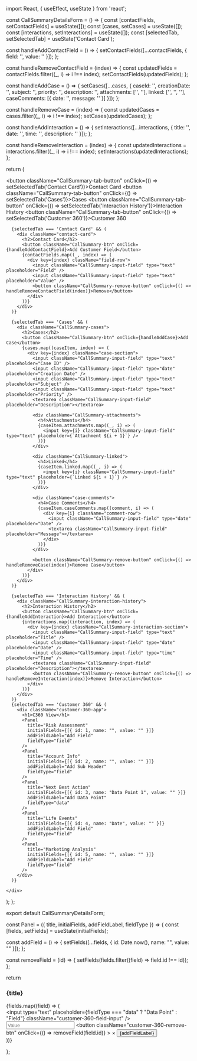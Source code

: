 import React, { useEffect, useState } from 'react';

const CallSummaryDetailsForm = () => {
  const [contactFields, setContactFields] = useState([]);
  const [cases, setCases] = useState([]);
  const [interactions, setInteractions] = useState([]);
  const [selectedTab, setSelectedTab] = useState('Contact Card');

  const handleAddContactField = () => {
    setContactFields([...contactFields, { field: '', value: '' }]);
  };

  const handleRemoveContactField = (index) => {
    const updatedFields = contactFields.filter((_, i) => i !== index);
    setContactFields(updatedFields);
  };

  const handleAddCase = () => {
    setCases([...cases, {
      caseId: '',
      creationDate: '',
      subject: '',
      priority: '',
      description: '',
      attachments: ['', ''],
      linked: ['', '', ''],
      caseComments: [{ date: '', message: '' }]
    }]);
  };

  const handleRemoveCase = (index) => {
    const updatedCases = cases.filter((_, i) => i !== index);
    setCases(updatedCases);
  };

  const handleAddInteraction = () => {
    setInteractions([...interactions, { title: '', date: '', time: '', description: '' }]);
  };

  const handleRemoveInteraction = (index) => {
    const updatedInteractions = interactions.filter((_, i) => i !== index);
    setInteractions(updatedInteractions);
  };

  return (
    <div>
      <div className="CallSummary-tabs">
        <button className="CallSummary-tab-button" onClick={() => setSelectedTab('Contact Card')}>Contact Card</button>
        <button className="CallSummary-tab-button" onClick={() => setSelectedTab('Cases')}>Cases</button>
        <button className="CallSummary-tab-button" onClick={() => setSelectedTab('Interaction History')}>Interaction History</button>
        <button className="CallSummary-tab-button" onClick={() => setSelectedTab('Customer 360')}>Customer 360</button>
      </div>

      {selectedTab === 'Contact Card' && (
        <div className="contact-card">
          <h2>Contact Card</h2>
          <button className="CallSummary-btn" onClick={handleAddContactField}>Add Customer Field</button>
          {contactFields.map((_, index) => (
            <div key={index} className="field-row">
              <input className="CallSummary-input-field" type="text" placeholder="Field" />
              <input className="CallSummary-input-field" type="text" placeholder="Value" />
              <button className="CallSummary-remove-button" onClick={() => handleRemoveContactField(index)}>Remove</button>
            </div>
          ))}
        </div>
      )}

      {selectedTab === 'Cases' && (
        <div className="CallSummary-cases">
          <h2>Cases</h2>
          <button className="CallSummary-btn" onClick={handleAddCase}>Add Case</button>
          {cases.map((caseItem, index) => (
            <div key={index} className="case-section">
              <input className="CallSummary-input-field" type="text" placeholder="Case ID" />
              <input className="CallSummary-input-field" type="date" placeholder="Creation Date" />
              <input className="CallSummary-input-field" type="text" placeholder="Subject" />
              <input className="CallSummary-input-field" type="text" placeholder="Priority" />
              <textarea className="CallSummary-input-field" placeholder="Description"></textarea>

              <div className="CallSummary-attachments">
                <h4>Attachments</h4>
                {caseItem.attachments.map((_, i) => (
                  <input key={i} className="CallSummary-input-field" type="text" placeholder={`Attachment ${i + 1}`} />
                ))}
              </div>

              <div className="CallSummary-linked">
                <h4>Linked</h4>
                {caseItem.linked.map((_, i) => (
                  <input key={i} className="CallSummary-input-field" type="text" placeholder={`Linked ${i + 1}`} />
                ))}
              </div>

              <div className="case-comments">
                <h4>Case Comments</h4>
                {caseItem.caseComments.map((comment, i) => (
                  <div key={i} className="comment-row">
                    <input className="CallSummary-input-field" type="date" placeholder="Date" />
                    <textarea className="CallSummary-input-field" placeholder="Message"></textarea>
                  </div>
                ))}
              </div>

              <button className="CallSummary-remove-button" onClick={() => handleRemoveCase(index)}>Remove Case</button>
            </div>
          ))}
        </div>
      )}

      {selectedTab === 'Interaction History' && (
        <div className="CallSummary-interaction-history">
          <h2>Interaction History</h2>
          <button className="CallSummary-btn" onClick={handleAddInteraction}>Add Interaction</button>
          {interactions.map((interaction, index) => (
            <div key={index} className="CallSummary-interaction-section">
              <input className="CallSummary-input-field" type="text" placeholder="Title" />
              <input className="CallSummary-input-field" type="date" placeholder="Date" />
              <input className="CallSummary-input-field" type="time" placeholder="Time" />
              <textarea className="CallSummary-input-field" placeholder="Description"></textarea>
              <button className="CallSummary-remove-button" onClick={() => handleRemoveInteraction(index)}>Remove Interaction</button>
            </div>
          ))}
        </div>
      )}
      {selectedTab === 'Customer 360' && (
        <div className="customer-360-app">
          <h1>C360 View</h1>
          <Panel
            title="Risk Assessment"
            initialFields={[{ id: 1, name: "", value: "" }]}
            addFieldLabel="Add Field"
            fieldType="field"
          />
          <Panel
            title="Account Info"
            initialFields={[{ id: 2, name: "", value: "" }]}
            addFieldLabel="Add Sub Header"
            fieldType="field"
          />
          <Panel
            title="Next Best Action"
            initialFields={[{ id: 3, name: "Data Point 1", value: "" }]}
            addFieldLabel="Add Data Point"
            fieldType="data"
          />
          <Panel
            title="Life Events"
            initialFields={[{ id: 4, name: "Date", value: "" }]}
            addFieldLabel="Add Field"
            fieldType="field"
          />
          <Panel
            title="Marketing Analysis"
            initialFields={[{ id: 5, name: "", value: "" }]}
            addFieldLabel="Add Field"
            fieldType="field"
          />
        </div>
      )}

    </div>
  );
};

export default CallSummaryDetailsForm;


const Panel = ({ title, initialFields, addFieldLabel, fieldType }) => {
  const [fields, setFields] = useState(initialFields);

  const addField = () => {
    setFields([...fields, { id: Date.now(), name: "", value: "" }]);
  };

  const removeField = (id) => {
    setFields(fields.filter((field) => field.id !== id));
  };

  return <div className="customer-360-panel">
    <h3>{title}</h3>
    {fields.map((field) => (
    <div>
    <input
      type="text"
      placeholder={fieldType === "data" ? "Data Point" : "Field"}
      className="customer-360-field-input"
    />
    <input
      type="text"
      placeholder="Value"
      className="customer-360-value-input"
    />
    <button
      className="customer-360-remove-btn"
      onClick={() => removeField(field.id)}
    >
      ×
    </button>
    <button className="customer-360-add-btn" onClick={addField}>
      {addFieldLabel}
    </button>
    </div>))}
  </div>
};


